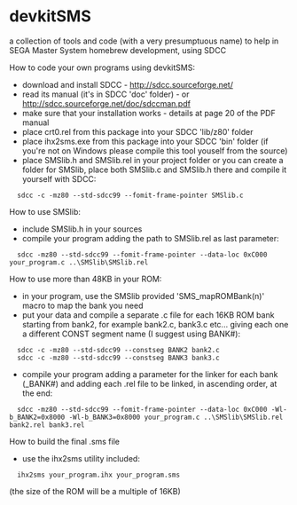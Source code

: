 devkitSMS
=========

a collection of tools and code (with a very presumptuous name) to help in SEGA Master System homebrew development, using SDCC

How to code your own programs using devkitSMS:

* download and install SDCC - http://sdcc.sourceforge.net/
* read its manual (it's in SDCC 'doc' folder) - or http://sdcc.sourceforge.net/doc/sdccman.pdf
* make sure that your installation works - details at page 20 of the PDF manual
* place crt0.rel from this package into your SDCC 'lib/z80' folder
* place ihx2sms.exe from this package into your SDCC 'bin' folder
  (if you're not on Windows please compile this tool youself from the source)
* place SMSlib.h and SMSlib.rel in your project folder
  or you can create a folder for SMSlib, place both SMSlib.c and SMSlib.h there and compile it yourself with SDCC:
```
  sdcc -c -mz80 --std-sdcc99 --fomit-frame-pointer SMSlib.c
```

How to use SMSlib:

* include SMSlib.h in your sources
* compile your program adding the path to SMSlib.rel as last parameter:
```
  sdcc -mz80 --std-sdcc99 --fomit-frame-pointer --data-loc 0xC000 your_program.c ..\SMSlib\SMSlib.rel
```

How to use more than 48KB in your ROM:

* in your program, use the SMSlib provided 'SMS_mapROMBank(n)' macro to map the bank you need
* put your data and compile a separate .c file for each 16KB ROM bank starting from bank2, for example bank2.c, bank3.c etc...
  giving each one a different CONST segment name (I suggest using BANK#):
```
  sdcc -c -mz80 --std-sdcc99 --constseg BANK2 bank2.c
  sdcc -c -mz80 --std-sdcc99 --constseg BANK3 bank3.c
```
* compile your program adding a parameter for the linker for each bank (_BANK#) and adding each .rel file to be linked, in ascending order, at the end:
```
  sdcc -mz80 --std-sdcc99 --fomit-frame-pointer --data-loc 0xC000 -Wl-b_BANK2=0x8000 -Wl-b_BANK3=0x8000 your_program.c ..\SMSlib\SMSlib.rel bank2.rel bank3.rel
```

How to build the final .sms file

* use the ihx2sms utility included:
```
  ihx2sms your_program.ihx your_program.sms
```
  (the size of the ROM will be a multiple of 16KB)
